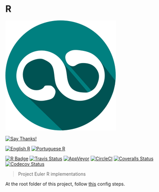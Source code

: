 # R

![Logo](../../../logo/logo.png)

[![Say Thanks!](https://img.shields.io/badge/Say%20Thanks-!-1EAEDB.svg?longCache=true&style=for-the-badge)](https://saythanks.io/to/Fazendaaa)

[![English R](https://img.shields.io/badge/Language-EN-blue.svg?longCache=true&style=for-the-badge)](./R.md)
[![Portuguese R](https://img.shields.io/badge/Linguagem-PT-green.svg?longCache=true&style=for-the-badge)](./R.PT.md)

[![R Badge](https://img.shields.io/badge/R-0/627-orange.svg?longCache=true&style=flat-square)](../../../src/r/)
[![Travis Status](https://img.shields.io/travis/Fazendaaa/project-euler.svg?style=flat-square)](https://travis-ci.org/Fazendaaa/project-euler)
[![AppVeyor](https://img.shields.io/appveyor/ci/Fazendaaa/project-euler.svg?style=flat-square)](https://ci.appveyor.com/project/Fazendaaa/project-euler)
[![CircleCI](https://img.shields.io/circleci/project/github/Fazendaaa/project-euler.svg?style=flat-square)](https://circleci.com/gh/Fazendaaa/project-euler/tree/master)
[![Coveralls Status](https://img.shields.io/coveralls/github/Fazendaaa/project-euler.svg?style=flat-square)](https://coveralls.io/github/Fazendaaa/project-euler?branch=master)
[![Codecov Status](https://img.shields.io/codecov/c/github/Fazendaaa/project-euler.svg?style=flat-square)](https://codecov.io/gh/Fazendaaa/project-euler)

> Project Euler R implementations

At the root folder of this project, follow [this](https://github.com/krlmlr/r-appveyor) config steps.
